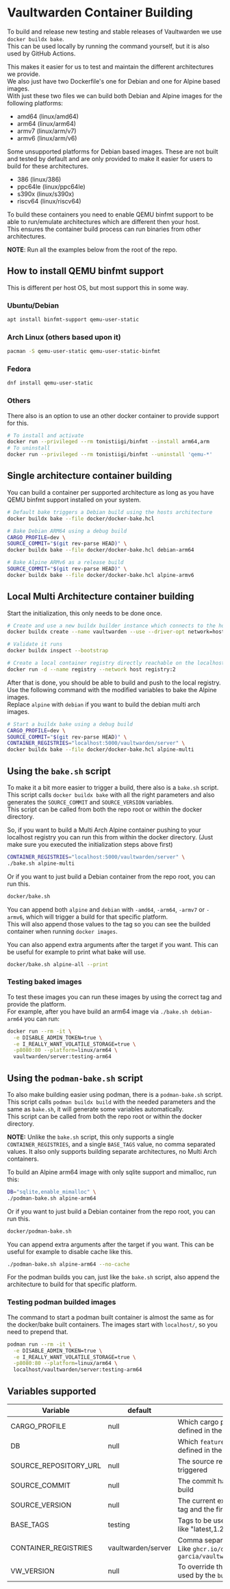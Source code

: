 # Vaultwarden Container Building

To build and release new testing and stable releases of Vaultwarden we use `docker buildx bake`.<br>
This can be used locally by running the command yourself, but it is also used by GitHub Actions.

This makes it easier for us to test and maintain the different architectures we provide.<br>
We also just have two Dockerfile's one for Debian and one for Alpine based images.<br>
With just these two files we can build both Debian and Alpine images for the following platforms:
 - amd64 (linux/amd64)
 - arm64 (linux/arm64)
 - armv7 (linux/arm/v7)
 - armv6 (linux/arm/v6)

Some unsupported platforms for Debian based images. These are not built and tested by default and are only provided to make it easier for users to build for these architectures.
- 386     (linux/386)
- ppc64le (linux/ppc64le)
- s390x   (linux/s390x)
- riscv64 (linux/riscv64)

To build these containers you need to enable QEMU binfmt support to be able to run/emulate architectures which are different then your host.<br>
This ensures the container build process can run binaries from other architectures.<br>

**NOTE**: Run all the examples below from the root of the repo.<br>


## How to install QEMU binfmt support

This is different per host OS, but most support this in some way.<br>

### Ubuntu/Debian
```bash
apt install binfmt-support qemu-user-static
```

### Arch Linux (others based upon it)
```bash
pacman -S qemu-user-static qemu-user-static-binfmt
```

### Fedora
```bash
dnf install qemu-user-static
```

### Others
There also is an option to use an other docker container to provide support for this.
```bash
# To install and activate
docker run --privileged --rm tonistiigi/binfmt --install arm64,arm
# To uninstall
docker run --privileged --rm tonistiigi/binfmt --uninstall 'qemu-*'
```


## Single architecture container building

You can build a container per supported architecture as long as you have QEMU binfmt support installed on your system.<br>

```bash
# Default bake triggers a Debian build using the hosts architecture
docker buildx bake --file docker/docker-bake.hcl

# Bake Debian ARM64 using a debug build
CARGO_PROFILE=dev \
SOURCE_COMMIT="$(git rev-parse HEAD)" \
docker buildx bake --file docker/docker-bake.hcl debian-arm64

# Bake Alpine ARMv6 as a release build
SOURCE_COMMIT="$(git rev-parse HEAD)" \
docker buildx bake --file docker/docker-bake.hcl alpine-armv6
```


## Local Multi Architecture container building

Start the initialization, this only needs to be done once.

```bash
# Create and use a new buildx builder instance which connects to the host network
docker buildx create --name vaultwarden --use --driver-opt network=host

# Validate it runs
docker buildx inspect --bootstrap

# Create a local container registry directly reachable on the localhost
docker run -d --name registry --network host registry:2
```

After that is done, you should be able to build and push to the local registry.<br>
Use the following command with the modified variables to bake the Alpine images.<br>
Replace `alpine` with `debian` if you want to build the debian multi arch images.

```bash
# Start a buildx bake using a debug build
CARGO_PROFILE=dev \
SOURCE_COMMIT="$(git rev-parse HEAD)" \
CONTAINER_REGISTRIES="localhost:5000/vaultwarden/server" \
docker buildx bake --file docker/docker-bake.hcl alpine-multi
```


## Using the `bake.sh` script

To make it a bit more easier to trigger a build, there also is a `bake.sh` script.<br>
This script calls `docker buildx bake` with all the right parameters and also generates the `SOURCE_COMMIT` and `SOURCE_VERSION` variables.<br>
This script can be called from both the repo root or within the docker directory.

So, if you want to build a Multi Arch Alpine container pushing to your localhost registry you can run this from within the docker directory. (Just make sure you executed the initialization steps above first)
```bash
CONTAINER_REGISTRIES="localhost:5000/vaultwarden/server" \
./bake.sh alpine-multi
```

Or if you want to just build a Debian container from the repo root, you can run this.
```bash
docker/bake.sh
```

You can append both `alpine` and `debian` with `-amd64`, `-arm64`, `-armv7` or `-armv6`, which will trigger a build for that specific platform.<br>
This will also append those values to the tag so you can see the builded container when running `docker images`.

You can also append extra arguments after the target if you want. This can be useful for example to print what bake will use.
```bash
docker/bake.sh alpine-all --print
```

### Testing baked images

To test these images you can run these images by using the correct tag and provide the platform.<br>
For example, after you have build an arm64 image via `./bake.sh debian-arm64` you can run:
```bash
docker run --rm -it \
  -e DISABLE_ADMIN_TOKEN=true \
  -e I_REALLY_WANT_VOLATILE_STORAGE=true \
  -p8080:80 --platform=linux/arm64 \
  vaultwarden/server:testing-arm64
```


## Using the `podman-bake.sh` script

To also make building easier using podman, there is a `podman-bake.sh` script.<br>
This script calls `podman buildx build` with the needed parameters and the same as `bake.sh`, it will generate some variables automatically.<br>
This script can be called from both the repo root or within the docker directory.

**NOTE:** Unlike the `bake.sh` script, this only supports a single `CONTAINER_REGISTRIES`, and a single `BASE_TAGS` value, no comma separated values. It also only supports building separate architectures, no Multi Arch containers.

To build an Alpine arm64 image with only sqlite support and mimalloc, run this:
```bash
DB="sqlite,enable_mimalloc" \
./podman-bake.sh alpine-arm64
```

Or if you want to just build a Debian container from the repo root, you can run this.
```bash
docker/podman-bake.sh
```

You can append extra arguments after the target if you want. This can be useful for example to disable cache like this.
```bash
./podman-bake.sh alpine-arm64 --no-cache
```

For the podman builds you can, just like the `bake.sh` script, also append the architecture to build for that specific platform.<br>

### Testing podman builded images

The command to start a podman built container is almost the same as for the docker/bake built containers. The images start with `localhost/`, so you need to prepend that.

```bash
podman run --rm -it \
  -e DISABLE_ADMIN_TOKEN=true \
  -e I_REALLY_WANT_VOLATILE_STORAGE=true \
  -p8080:80 --platform=linux/arm64 \
  localhost/vaultwarden/server:testing-arm64
```


## Variables supported
| Variable              | default | description |
| --------------------- | ------------------ | ----------- |
| CARGO_PROFILE         | null               | Which cargo profile to use. `null` means what is defined in the Dockerfile                                         |
| DB                    | null               | Which `features` to build. `null` means what is defined in the Dockerfile                                          |
| SOURCE_REPOSITORY_URL | null               | The source repository form where this build is triggered                                                           |
| SOURCE_COMMIT         | null               | The commit hash of the current commit for this build                                                               |
| SOURCE_VERSION        | null               | The current exact tag of this commit, else the last tag and the first 8 chars of the source commit                 |
| BASE_TAGS             | testing            | Tags to be used. Can be a comma separated value like "latest,1.29.2"                                               |
| CONTAINER_REGISTRIES  | vaultwarden/server | Comma separated value of container registries. Like `ghcr.io/dani-garcia/vaultwarden,docker.io/vaultwarden/server` |
| VW_VERSION            | null               | To override the `SOURCE_VERSION` value. This is also used by the `build.rs` code for example                       |
